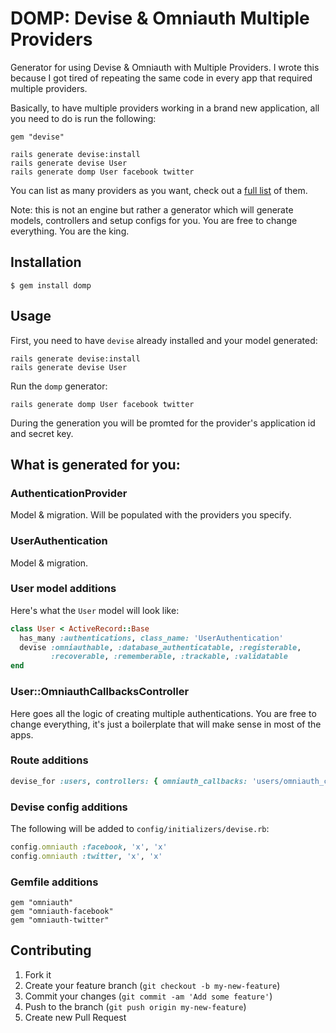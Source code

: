 # DOMP: Devise & Omniauth Multiple Providers

Generator for using Devise & Omniauth with Multiple Providers. I wrote this because I got tired of repeating the same code in every app that required multiple providers.

Basically, to have multiple providers working in a brand new application, all you need to do is run the following:
```
gem "devise"
```
```
rails generate devise:install
rails generate devise User
rails generate domp User facebook twitter
```
You can list as many providers as you want, check out a [full list](https://github.com/intridea/omniauth/wiki/List-of-Strategies) of them.

Note: this is not an engine but rather a generator which will generate models, controllers and setup configs for you. You are free to change everything. You are the king.

## Installation

    $ gem install domp

## Usage

First, you need to have `devise` already installed and your model generated:

```
rails generate devise:install
rails generate devise User
```

Run the `domp` generator:

```
rails generate domp User facebook twitter
```

During the generation you will be promted for the provider's application id and secret key.

## What is generated for you:

### AuthenticationProvider
Model & migration. Will be populated with the providers you specify.

### UserAuthentication
Model & migration.

### User model additions
Here's what the `User` model will look like:

```ruby
class User < ActiveRecord::Base
  has_many :authentications, class_name: 'UserAuthentication'
  devise :omniauthable, :database_authenticatable, :registerable,
         :recoverable, :rememberable, :trackable, :validatable
end
```

### User::OmniauthCallbacksController
Here goes all the logic of creating multiple authentications. You are free to change everything, it's just a boilerplate that will make sense in most of the apps.

### Route additions
```ruby
devise_for :users, controllers: { omniauth_callbacks: 'users/omniauth_callbacks' }
```
### Devise config additions

The following will be added to `config/initializers/devise.rb`:

```ruby
config.omniauth :facebook, 'x', 'x'
config.omniauth :twitter, 'x', 'x'
  ```

### Gemfile additions
```
gem "omniauth"
gem "omniauth-facebook"
gem "omniauth-twitter"
```
## Contributing

1. Fork it
2. Create your feature branch (`git checkout -b my-new-feature`)
3. Commit your changes (`git commit -am 'Add some feature'`)
4. Push to the branch (`git push origin my-new-feature`)
5. Create new Pull Request
